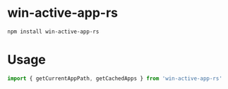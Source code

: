 # win-active-app-rs

```bash
npm install win-active-app-rs
```

# Usage

```ts
import { getCurrentAppPath, getCachedApps } from 'win-active-app-rs'
```
